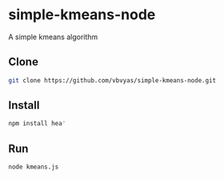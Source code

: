 # simple-kmeans-node
A simple kmeans algorithm

## Clone
```sh
git clone https://github.com/vbvyas/simple-kmeans-node.git
```

## Install
```sh
npm install hea'
```

## Run
```sh
node kmeans.js
```

